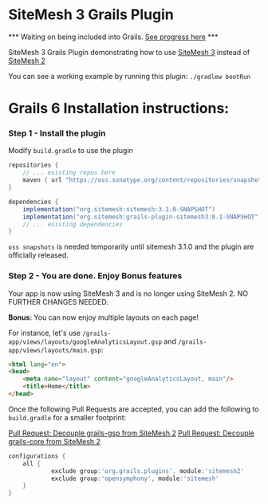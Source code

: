 # SiteMesh 3 Grails Plugin

*** Waiting on being included into Grails. [See progress here](https://github.com/grails/grails-core/issues/13058) ***

SiteMesh 3 Grails Plugin demonstrating how to use [SiteMesh 3](https://github.com/sitemesh/sitemesh3) instead of [SiteMesh 2](https://github.com/sitemesh/sitemesh2)

You can see a working example by running this plugin:
```./gradlew bootRun```

# Grails 6 Installation instructions:

### Step 1 - Install the plugin 

Modify `build.gradle` to use the plugin
```groovy
repositories {
    // ... existing repos here
    maven { url "https://oss.sonatype.org/content/repositories/snapshots/" }
}

dependencies {
    implementation("org.sitemesh:sitemesh:3.1.0-SNAPSHOT")
    implementation("org.sitemesh:grails-plugin-sitemesh3:0.1-SNAPSHOT")
    // ... existing dependencies
}
```
`oss snapshots` is needed temporarily until sitemesh 3.1.0 and the plugin are officially released.

### Step 2 -  You are done. Enjoy Bonus features
Your app is now using SiteMesh 3 and is no longer using SiteMesh 2. NO FURTHER CHANGES NEEDED.

**Bonus**: You can now enjoy multiple layouts on each page!


For instance, let's use `/grails-app/views/layouts/googleAnalyticsLayout.gsp` and `/grails-app/views/layouts/main.gsp`:

```html
<html lang="en">
<head>
    <meta name="layout" content="googleAnalyticsLayout, main"/>
    <title>Home</title>
</head>
```

Once the following Pull Requests are accepted, you can add the following to `build.gradle` for a smaller footprint:

[Pull Request: Decouple grails-gsp from SiteMesh 2](https://github.com/grails/grails-gsp/pull/362)
[Pull Request: Decouple grails-core from SiteMesh 2](https://github.com/grails/grails-core/pull/13087)

```groovy
configurations {
    all {
            exclude group:'org.grails.plugins', module:'sitemesh2'
            exclude group:'opensymphony', module:'sitemesh'
    }
}
```
